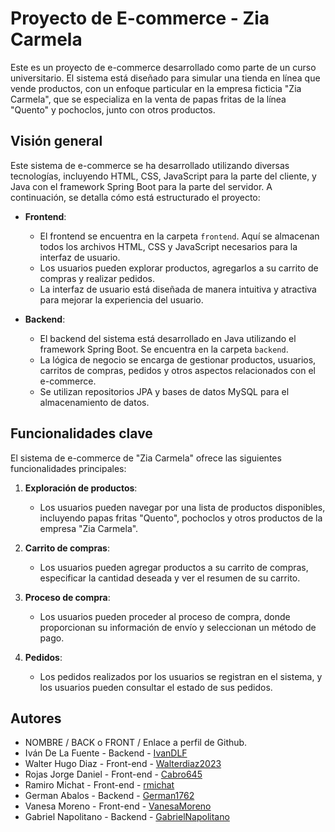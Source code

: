 # Proyecto de E-commerce - Zia Carmela

Este es un proyecto de e-commerce desarrollado como parte de un curso universitario. El sistema está diseñado para simular una tienda en línea que vende productos, con un enfoque particular en la empresa ficticia "Zia Carmela", que se especializa en la venta de papas fritas de la línea "Quento" y pochoclos, junto con otros productos.

## Visión general

Este sistema de e-commerce se ha desarrollado utilizando diversas tecnologías, incluyendo HTML, CSS, JavaScript para la parte del cliente, y Java con el framework Spring Boot para la parte del servidor. A continuación, se detalla cómo está estructurado el proyecto:

- **Frontend**:
  - El frontend se encuentra en la carpeta `frontend`. Aquí se almacenan todos los archivos HTML, CSS y JavaScript necesarios para la interfaz de usuario.
  - Los usuarios pueden explorar productos, agregarlos a su carrito de compras y realizar pedidos.
  - La interfaz de usuario está diseñada de manera intuitiva y atractiva para mejorar la experiencia del usuario.

- **Backend**:
  - El backend del sistema está desarrollado en Java utilizando el framework Spring Boot. Se encuentra en la carpeta `backend`.
  - La lógica de negocio se encarga de gestionar productos, usuarios, carritos de compras, pedidos y otros aspectos relacionados con el e-commerce.
  - Se utilizan repositorios JPA y bases de datos MySQL para el almacenamiento de datos.

## Funcionalidades clave

El sistema de e-commerce de "Zia Carmela" ofrece las siguientes funcionalidades principales:

1. **Exploración de productos**:
   - Los usuarios pueden navegar por una lista de productos disponibles, incluyendo papas fritas "Quento", pochoclos y otros productos de la empresa "Zia Carmela".

2. **Carrito de compras**:
   - Los usuarios pueden agregar productos a su carrito de compras, especificar la cantidad deseada y ver el resumen de su carrito.

3. **Proceso de compra**:
   - Los usuarios pueden proceder al proceso de compra, donde proporcionan su información de envío y seleccionan un método de pago.

4. **Pedidos**:
   - Los pedidos realizados por los usuarios se registran en el sistema, y los usuarios pueden consultar el estado de sus pedidos.



## Autores



- NOMBRE / BACK o FRONT / Enlace a perfil de Github.
- Iván De La Fuente - Backend - [IvanDLF](https://github.com/ivandlf)
- Walter Hugo Diaz - Front-end -  [Walterdiaz2023](https://github.com/walterdiaz2023)
- Rojas Jorge Daniel - Front-end - [Cabro645](https://github.com/Cabro645)
- Ramiro Michat - Front-end - [rmichat](https://github.com/rmichat)
- German Abalos - Backend - [German1762](https://github.com/german176269)
- Vanesa Moreno - Front-end - [VanesaMoreno](https://github.com/VanesaMoreno)
- Gabriel Napolitano - Backend - [GabrielNapolitano](https://github.com/GabrielNapolitano)


